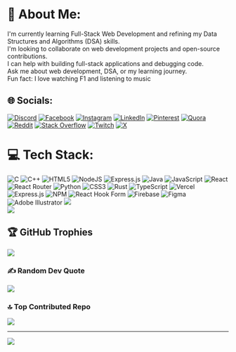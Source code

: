# 💫 About Me:
I'm currently learning Full-Stack Web Development and refining my Data Structures and Algorithms (DSA) skills.<br>I'm looking to collaborate on web development projects and open-source contributions. <br>I can help with building full-stack applications and debugging code. <br>Ask me about web development, DSA, or my learning journey. <br>Fun fact: I love watching F1 and listening to music


## 🌐 Socials:
[![Discord](https://img.shields.io/badge/Discord-%237289DA.svg?logo=discord&logoColor=white)](https://discord.gg/https://www.quora.com/profile/Aryan-Sharma-4904) [![Facebook](https://img.shields.io/badge/Facebook-%231877F2.svg?logo=Facebook&logoColor=white)](https://facebook.com/https://www.quora.com/profile/Aryan-Sharma-4904) [![Instagram](https://img.shields.io/badge/Instagram-%23E4405F.svg?logo=Instagram&logoColor=white)](https://instagram.com/aryan__sharmaa__) [![LinkedIn](https://img.shields.io/badge/LinkedIn-%230077B5.svg?logo=linkedin&logoColor=white)](https://linkedin.com/in/https://www.quora.com/profile/Aryan-Sharma-4904) [![Pinterest](https://img.shields.io/badge/Pinterest-%23E60023.svg?logo=Pinterest&logoColor=white)](https://pinterest.com/https://in.pinterest.com/aryan8480/) [![Quora](https://img.shields.io/badge/Quora-%23B92B27.svg?logo=Quora&logoColor=white)](https://quora.com/profile/https://www.quora.com/profile/Aryan-Sharma-4904) [![Reddit](https://img.shields.io/badge/Reddit-%23FF4500.svg?logo=Reddit&logoColor=white)](https://reddit.com/user/aryn_shrm) [![Stack Overflow](https://img.shields.io/badge/-Stackoverflow-FE7A16?logo=stack-overflow&logoColor=white)](https://stackoverflow.com/users/21802260) [![Twitch](https://img.shields.io/badge/Twitch-%239146FF.svg?logo=Twitch&logoColor=white)](https://twitch.tv/aryansharma2k4) [![X](https://img.shields.io/badge/X-black.svg?logo=X&logoColor=white)](https://x.com/aryan22sharma) 

# 💻 Tech Stack:
![C](https://img.shields.io/badge/c-%2300599C.svg?style=for-the-badge&logo=c&logoColor=white) ![C++](https://img.shields.io/badge/c++-%2300599C.svg?style=for-the-badge&logo=c%2B%2B&logoColor=white) ![HTML5](https://img.shields.io/badge/html5-%23E34F26.svg?style=for-the-badge&logo=html5&logoColor=white) ![NodeJS](https://img.shields.io/badge/node.js-6DA55F?style=for-the-badge&logo=node.js&logoColor=white) ![Express.js](https://img.shields.io/badge/express.js-%23404d59.svg?style=for-the-badge&logo=express&logoColor=%2361DAFB) ![Java](https://img.shields.io/badge/java-%23ED8B00.svg?style=for-the-badge&logo=openjdk&logoColor=white) ![JavaScript](https://img.shields.io/badge/javascript-%23323330.svg?style=for-the-badge&logo=javascript&logoColor=%23F7DF1E) ![React](https://img.shields.io/badge/react-%2320232a.svg?style=for-the-badge&logo=react&logoColor=%2361DAFB) ![React Router](https://img.shields.io/badge/React_Router-CA4245?style=for-the-badge&logo=react-router&logoColor=white) ![Python](https://img.shields.io/badge/python-3670A0?style=for-the-badge&logo=python&logoColor=ffdd54) ![CSS3](https://img.shields.io/badge/css3-%231572B6.svg?style=for-the-badge&logo=css3&logoColor=white) ![Rust](https://img.shields.io/badge/rust-%23000000.svg?style=for-the-badge&logo=rust&logoColor=white) ![TypeScript](https://img.shields.io/badge/typescript-%23007ACC.svg?style=for-the-badge&logo=typescript&logoColor=white) ![Vercel](https://img.shields.io/badge/vercel-%23000000.svg?style=for-the-badge&logo=vercel&logoColor=white) ![Express.js](https://img.shields.io/badge/express.js-%23404d59.svg?style=for-the-badge&logo=express&logoColor=%2361DAFB) ![NPM](https://img.shields.io/badge/NPM-%23CB3837.svg?style=for-the-badge&logo=npm&logoColor=white) ![React Hook Form](https://img.shields.io/badge/React%20Hook%20Form-%23EC5990.svg?style=for-the-badge&logo=reacthookform&logoColor=white) ![Firebase](https://img.shields.io/badge/firebase-a08021?style=for-the-badge&logo=firebase&logoColor=ffcd34) ![Figma](https://img.shields.io/badge/figma-%23F24E1E.svg?style=for-the-badge&logo=figma&logoColor=white) ![Adobe Illustrator](https://img.shields.io/badge/adobe%20illustrator-%23FF9A00.svg?style=for-the-badge&logo=adobe%20illustrator&logoColor=white)
![](https://github-readme-streak-stats.herokuapp.com/?user=aryansharma2k4&theme=dark&hide_border=false)<br/>
![](https://github-readme-stats.vercel.app/api/top-langs/?username=aryansharma2k4&theme=dark&hide_border=false&include_all_commits=true&count_private=true&layout=compact)

## 🏆 GitHub Trophies
![](https://github-profile-trophy.vercel.app/?username=aryansharma2k4&theme=radical&no-frame=false&no-bg=true&margin-w=4)

### ✍️ Random Dev Quote
![](https://quotes-github-readme.vercel.app/api?type=horizontal&theme=dark)

### 🔝 Top Contributed Repo
![](https://github-contributor-stats.vercel.app/api?username=aryansharma2k4&limit=5&theme=dark&combine_all_yearly_contributions=true)

---
[![](https://visitcount.itsvg.in/api?id=aryansharma2k4&icon=0&color=0)](https://visitcount.itsvg.in)

<!-- Proudly created with GPRM ( https://gprm.itsvg.in ) -->
